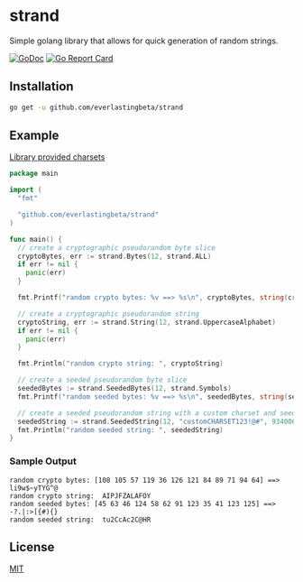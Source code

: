 # strand

Simple golang library that allows for quick generation of random strings.

[![GoDoc](https://godoc.org/github.com/everlastingbeta/strand?status.svg)](https://godoc.org/github.com/everlastingbeta/strand)
[![Go Report Card](https://goreportcard.com/badge/everlastingbeta/strand?style=flat-square)](https://goreportcard.com/report/everlastingbeta/strand)

## Installation

```sh
go get -u github.com/everlastingbeta/strand
```

## Example

[Library provided charsets](https://godoc.org/github.com/everlastingbeta/strand#pkg-constants)

```go
package main

import (
  "fmt"

  "github.com/everlastingbeta/strand"
)

func main() {
  // create a cryptographic pseudorandom byte slice
  cryptoBytes, err := strand.Bytes(12, strand.ALL)
  if err != nil {
    panic(err)
  }

  fmt.Printf("random crypto bytes: %v ==> %s\n", cryptoBytes, string(cryptoBytes))

  // create a cryptographic pseudorandom string
  cryptoString, err := strand.String(12, strand.UppercaseAlphabet)
  if err != nil {
    panic(err)
  }

  fmt.Println("random crypto string: ", cryptoString)

  // create a seeded pseudorandom byte slice
  seededBytes := strand.SeededBytes(12, strand.Symbols)
  fmt.Printf("random seeded bytes: %v ==> %s\n", seededBytes, string(seededBytes))

  // create a seeded pseudorandom string with a custom charset and seed
  seededString := strand.SeededString(12, "customCHARSET123!@#", 934006630)
  fmt.Println("random seeded string: ", seededString)
}
```

### Sample Output

```stl
random crypto bytes: [108 105 57 119 36 126 121 84 89 71 94 64] ==> li9w$~yTYG^@
random crypto string:  AIPJFZALAFOY
random seeded bytes: [45 63 46 124 58 62 91 123 35 41 123 125] ==> -?.|:>[{#){}
random seeded string:  tu2CcAc2C@HR
```

## License

[MIT](https://github.com/everlastingbeta/strand/blob/master/LICENSE)
